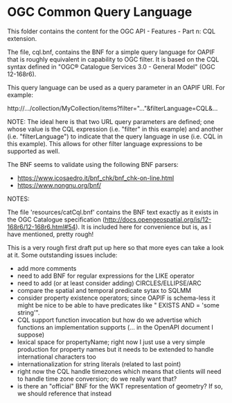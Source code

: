 # OGC Common Query Language

This folder contains the content for the OGC API - Features - Part n: CQL extension.

The file, cql.bnf, contains the BNF for a simple query language for OAPIF that
is roughly equivalent in capability to OGC filter.  It is based on the CQL
syntax defined in "OGC® Catalogue Services 3.0 - General Model" (OGC 12-168r6).

This query language can be used as a query parameter in an OAPIF URI.
For example:

   http://.../collection/MyCollection/items?filter="..."&filterLanguage=CQL&...

NOTE: The ideal here is that two URL query parameters are defined; one whose
      value is the CQL expression (i.e. "filter" in this example) and another
      (i.e. "filterLanguage") to indicate that the query language in use 
      (i.e. CQL in this example).
      This allows for other filter language expressions to be supported as well.

The BNF seems to validate using the following BNF parsers:

* https://www.icosaedro.it/bnf_chk/bnf_chk-on-line.html
* https://www.nongnu.org/bnf/

NOTES:

The file 'resources/catCql.bnf' contains the BNF text exactly as it exists
in the OGC Catalogue specification (http://docs.opengeospatial.org/is/12-168r6/12-168r6.html#54).
It is included here for convenience but is, as I have mentioned, pretty rough!

This is a very rough first draft put up here so that more eyes can take a look
at it.  Some outstanding issues include:

* add more comments
* need to add BNF for regular expressions for the LIKE operator
* need to add (or at least consider adding) CIRCLES/ELLIPSE/ARC
* compare the spatial and temporal predicate sytax to SQLMM
* consider property existence operators; since OAPIF is schema-less it might
  be nice to be able to have predicates like "<propertyName> EXISTS AND 
  <propertyName> = 'some string'".
* CQL support function invocation but how do we advertise which functions
  an implementation supports (... in the OpenAPI document I suppose)
* lexical space for propertyName; right now I just use a very simple production
  for property names but it needs to be extended to handle international
  characters too 
* internationalization for string literals (related to last point)
* right now the CQL handle timezones which means that clients will need
  to handle time zone conversion; do we really want that?
* is there an "official" BNF for the WKT representation of geometry?  If 
  so, we should reference that instead
